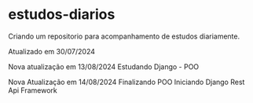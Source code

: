 # estudos-diarios
Criando um repositorio para acompanhamento de estudos diariamente.

Atualizado em 30/07/2024

Nova atualização em 13/08/2024
    Estudando Django - POO

Nova Atualização em 14/08/2024
    Finalizando POO
    Iniciando Django Rest Api Framework 
